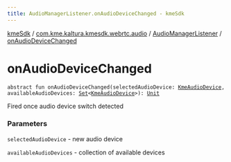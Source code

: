 ```yaml
---
title: AudioManagerListener.onAudioDeviceChanged - kmeSdk
---
```


[kmeSdk](../../index.html) / [com.kme.kaltura.kmesdk.webrtc.audio](../index.html) / [AudioManagerListener](index.html) / [onAudioDeviceChanged](./on-audio-device-changed.html)

# onAudioDeviceChanged

`abstract fun onAudioDeviceChanged(selectedAudioDevice: `[`KmeAudioDevice`](../-kme-audio-device/index.html)`, availableAudioDevices: `[`Set`](https://kotlinlang.org/api/latest/jvm/stdlib/kotlin.collections/-set/index.html)`<`[`KmeAudioDevice`](../-kme-audio-device/index.html)`>): `[`Unit`](https://kotlinlang.org/api/latest/jvm/stdlib/kotlin/-unit/index.html)

Fired once audio device switch detected

### Parameters

`selectedAudioDevice` - new audio device

`availableAudioDevices` - collection of available devices
